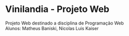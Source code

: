 # Vinilandia - Projeto Web
Projeto Web destinado a disciplina de Programação Web<br>
Alunos: Matheus Baniski, Nicolas Luis Kaiser
